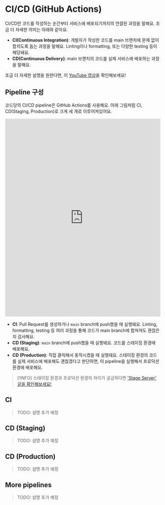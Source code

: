# CI/CD (GitHub Actions)

CI/CD란 코드를 작성하는 순간부터 서비스에 배포되기까지의 연결된 과정을 말해요.
조금 더 자세한 의미는 아래와 같아요.

- **CI(Continuous Integration)**: 개발자가 작성한 코드를 main 브랜치에 문제 없이 합치도록 돕는 과정을 말해요. Linting이나 formatting, 또는 다양한 testing 등이 해당돼요.
- **CD(Continuous Delivery)**: main 브랜치의 코드를 실제 서비스에 배포하는 과정을 말해요.

조금 더 자세한 설명을 원한다면, 이 [YouTube 영상](https://youtu.be/42UP1fxi2SY)을 확인해보세요!

## Pipeline 구성

코드당의 CI/CD pipeline은 GitHub Actions를 사용해요.
아래 그림처럼 CI, CD(Staging, Production)로 크게 세 개로 이루어져있어요.

<iframe style="border: 1px solid rgba(0, 0, 0, 0.1);" width="100%" height="640" src="https://www.figma.com/embed?embed_host=share&url=https%3A%2F%2Fwww.figma.com%2Fboard%2FT1jlv1pCWwMlMkoritgQVj%2FCodedang-CI%252FCD%3Fnode-id%3D0-1%26t%3DmNYW9T9BVQ94gm4o-1" allowfullscreen></iframe>

- **CI**: Pull Request를 생성하거나 `main` branch에 push했을 때 실행돼요. Linting, formatting, testing 등 여러 과정을 통해 코드가 main branch에 합쳐져도 괜찮은지 검사해요.
- **CD (Staging)**: `main` branch에 push했을 때 실행돼요. 코드를 스테이징 환경에 배포해요.
- **CD (Production)**: 직접 클릭해서 동작시켰을 때 실행돼요. 스테이징 환경의 코드를 실제 서비스에 배포해도 괜찮겠다고 판단하면, 이 pipeline을 실행해서 프로덕션 환경에 배포해요.

> [!INFO]
> 스테이징 환경과 프로덕션 환경의 차이가 궁금하다면 ['Stage Server' 글을 확인해보세요!](/dev/project/stage-server)

## CI

> TODO: 설명 추가 예정

## CD (Staging)

> TODO: 설명 추가 예정

## CD (Production)

> TODO: 설명 추가 예정

## More pipelines

> TODO: 설명 추가 예정
